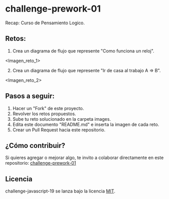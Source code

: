# challenge-prework-01
Recap: Curso de Pensamiento Logico.

## Retos:

1. Crea un diagrama de flujo que represente "Como funciona un reloj".

<Imagen_reto_1>

2. Crea un diagrama de flujo que represente "Ir de casa al trabajo A => B".

<Imagen_reto_2>

## Pasos a seguir:

1. Hacer un "Fork" de este proyecto.
2. Revolver los retos propuestos.
3. Sube tu reto solucionado en la carpeta images.
4. Edita este documento "README.md" e inserta la imagen de cada reto.
4. Crear un Pull Request hacia este repositorio.

## ¿Cómo contribuir?

Si quieres agregar o mejorar algo, te invito a colaborar directamente en este repositorio: [challenge-prework-01](https://github.com/platzimaster/challenge-prework-01/)

## Licencia

challenge-javascript-19 se lanza bajo la licencia [MIT](https://opensource.org/licenses/MIT).
